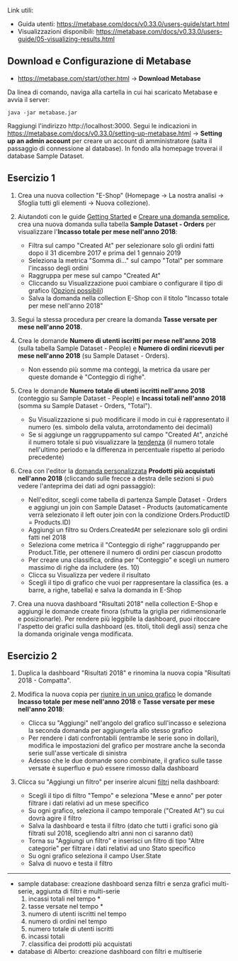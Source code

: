 Link utili:
- Guida utenti: https://metabase.com/docs/v0.33.0/users-guide/start.html
- Visualizzazioni disponibili: https://metabase.com/docs/v0.33.0/users-guide/05-visualizing-results.html

## Download e Configurazione di Metabase
- https://metabase.com/start/other.html -> **Download Metabase**

Da linea di comando, naviga alla cartella in cui hai scaricato Metabase e avvia il server:

```
java -jar metabase.jar
```

Raggiungi l'indirizzo http://localhost:3000.
Segui le indicazioni in https://metabase.com/docs/v0.33.0/setting-up-metabase.html -> **Setting up an admin account** per creare un account di amministratore (salta il passaggio di connessione al database).
In fondo alla homepage troverai il database Sample Dataset.

## Esercizio 1
1. Crea una nuova collection "E-Shop" (Homepage -> La nostra analisi -> Sfoglia tutti gli elementi -> Nuova collezione).

2. Aiutandoti con le guide [Getting Started](https://metabase.com/docs/v0.33.0/getting-started.html) e [Creare una domanda semplice](https://metabase.com/docs/v0.33.0/users-guide/04-asking-questions.html), crea una nuova domanda sulla tabella **Sample Dataset - Orders** per visualizzare l'**Incasso totale per mese nell'anno 2018**:
   - Filtra sul campo "Created At" per selezionare solo gli ordini fatti dopo il 31 dicembre 2017 e prima del 1 gennaio 2019
   - Seleziona la metrica "Somma di..." sul campo "Total" per sommare l'incasso degli ordini
   - Raggruppa per mese sul campo "Created At"
   - Cliccando su Visualizzazione puoi cambiare o configurare il tipo di grafico ([Opzioni possibili](https://metabase.com/docs/v0.33.0/users-guide/05-visualizing-results.html))
   - Salva la domanda nella collection E-Shop con il titolo "Incasso totale per mese nell'anno 2018"

3. Segui la stessa procedura per creare la domanda **Tasse versate per mese nell'anno 2018**.

4. Crea le domande **Numero di utenti iscritti per mese nell'anno 2018** (sulla tabella Sample Dataset - People) e **Numero di ordini ricevuti per mese nell'anno 2018** (su Sample Dataset - Orders).
   - Non essendo più somme ma conteggi, la metrica da usare per queste domande è "Conteggio di righe".

5. Crea le domande **Numero totale di utenti iscritti nell'anno 2018** (conteggio su Sample Dataset - People) e **Incassi totali nell'anno 2018** (somma su Sample Dataset - Orders, "Total").
   - Su Visualizzazione si può modificare il modo in cui è rappresentato il numero (es. simbolo della valuta, arrotondamento dei decimali)
   - Se si aggiunge un raggruppamento sul campo "Created At", anziché il numero totale si può visualizzare la [tendenza](https://metabase.com/docs/v0.33.0/users-guide/05-visualizing-results.html#trends) (il numero totale nell'ultimo periodo e la differenza in percentuale rispetto al periodo precedente)

6. Crea con l'editor la [domanda personalizzata](https://metabase.com/docs/v0.33.0/users-guide/custom-questions.html) **Prodotti più acquistati nell'anno 2018** (cliccando sulle frecce a destra delle sezioni si può vedere l'anteprima dei dati ad ogni passaggio):
   - Nell'editor, scegli come tabella di partenza Sample Dataset - Orders e aggiungi un join con Sample Dataset - Products (automaticamente verrà selezionato il left outer join con la condizione Orders.ProductID = Products.ID)
   - Aggiungi un filtro su Orders.CreatedAt per selezionare solo gli ordini fatti nel 2018
   - Seleziona come metrica il "Conteggio di righe" raggruppando per Product.Title, per ottenere il numero di ordini per ciascun prodotto
   - Per creare una classifica, ordina per "Conteggio" e scegli un numero massimo di righe da includere (es. 10)
   - Clicca su Visualizza per vedere il risultato
   - Scegli il tipo di grafico che vuoi per rappresentare la classifica (es. a barre, a righe, tabella) e salva la domanda in E-Shop

7. Crea una nuova dashboard "Risultati 2018" nella collection E-Shop e aggiungi le domande create finora (sfrutta la griglia per ridimensionarle e posizionarle). Per rendere più leggibile la dashboard, puoi ritoccare l'aspetto dei grafici sulla dashboard (es. titoli, titoli degli assi) senza che la domanda originale venga modificata.

## Esercizio 2
1. Duplica la dashboard "Risultati 2018" e rinomina la nuova copia "Risultati 2018 - Compatta".

2. Modifica la nuova copia per [riunire in un unico grafico](https://metabase.com/docs/v0.33.0/users-guide/09-multi-series-charting.html) le domande **Incasso totale per mese nell'anno 2018** e **Tasse versate per mese nell'anno 2018**:
   - Clicca su "Aggiungi" nell'angolo del grafico sull'incasso e seleziona la seconda domanda per aggiungerla allo stesso grafico
   - Per rendere i dati confrontabili (entrambe le serie sono in dollari), modifica le impostazioni del grafico per mostrare anche la seconda serie sull'asse verticale di sinistra
   - Adesso che le due domande sono combinate, il grafico sulle tasse versate è superfluo e può essere rimosso dalla dashboard

3. Clicca su "Aggiungi un filtro" per inserire alcuni [filtri](https://metabase.com/docs/v0.33.0/users-guide/08-dashboard-filters.html) nella dashboard:
   - Scegli il tipo di filtro "Tempo" e seleziona "Mese e anno" per poter filtrare i dati relativi ad un mese specifico
   - Su ogni grafico, seleziona il campo temporale ("Created At") su cui dovrà agire il filtro
   - Salva la dashboard e testa il filtro (dato che tutti i grafici sono già filtrati sul 2018, scegliendo altri anni non ci saranno dati)
   - Torna su "Aggiungi un filtro" e inserisci un filtro di tipo "Altre categorie" per filtrare i dati relativi ad uno Stato specifico
   - Su ogni grafico seleziona il campo User.State
   - Salva di nuovo e testa il filtro

---
- sample database: creazione dashboard senza filtri e senza grafici multi-serie, aggiunta di filtri e multi-serie
	1. incassi totali nel tempo *
	2. tasse versate nel tempo *
	3. numero di utenti iscritti nel tempo
	4. numero di ordini nel tempo
	5. numero totale di utenti iscritti
	6. incassi totali
	7. classifica dei prodotti più acquistati
- database di Alberto: creazione dashboard con filtri e multiserie
